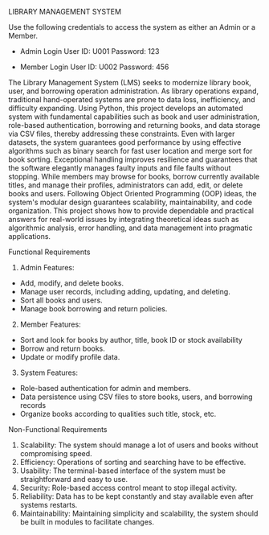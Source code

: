 LIBRARY MANAGEMENT SYSTEM

Use the following credentials to access the system as either an Admin or a Member.

- Admin Login
   User ID: U001
   Password: 123

- Member Login
    User ID: U002
    Password: 456


  
The Library Management System (LMS) seeks to modernize library book, user, and borrowing operation administration. As library operations expand, traditional hand-operated systems are prone to data loss, inefficiency, and difficulty expanding. Using Python, this project develops an automated system with fundamental capabilities such as book and user administration, role-based authentication, borrowing and returning books, and data storage via CSV files, thereby addressing these constraints. Even with larger datasets, the system guarantees good performance by using effective algorithms such as binary search for fast user location and merge sort for book sorting. Exceptional handling improves resilience and guarantees that the software elegantly manages faulty inputs and file faults without stopping. While members may browse for books, borrow currently available titles, and manage their profiles, administrators can add, edit, or delete books and users. Following Object Oriented Programming (OOP) ideas, the system's modular design guarantees scalability, maintainability, and code organization. This project shows how to provide dependable and practical answers for real-world issues by integrating theoretical ideas such as algorithmic analysis, error handling, and data management into pragmatic applications. 

Functional Requirements
1.	Admin Features: 
-	Add, modify, and delete books.
-	Manage user records, including adding, updating, and deleting.
-	Sort all books and users.
-	Manage book borrowing and return policies.
2.	Member Features: 
-	Sort and look for books by author, title, book ID or stock availability
-	Borrow and return books.
-	Update or modify profile data.
3.	System Features: 
-	Role-based authentication for admin and members.
-	Data persistence using CSV files to store books, users, and borrowing records
-	Organize books according to qualities such title, stock, etc.
  
Non-Functional Requirements
1.	Scalability: The system should manage a lot of users and books without compromising speed.
2.	Efficiency: Operations of sorting and searching have to be effective.
3.	Usability: The terminal-based interface of the system must be straightforward and easy to use.
4.	Security: Role-based access control meant to stop illegal activity.
5.	Reliability: Data has to be kept constantly and stay available even after systems restarts.
6.	Maintainability: Maintaining simplicity and scalability, the system should be built in modules to facilitate changes.
